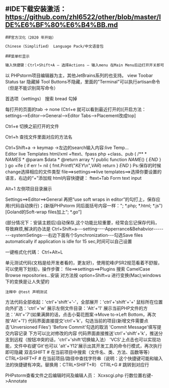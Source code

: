 #IDE下载安装激活：https://github.com/zhl6522/other/blob/master/IDE%E6%BF%80%E6%B4%BB.md
-------------------------------------------------------------------------------------
##`官方汉化（2020 年开始）`
```bash
Chinese（Simplified） Language Pack/中文语音包
```
##`菜单栏显示`
```bash
输入快捷键：Ctrl+Shift+A — 选择Actions — 输入menu 在Main Menu后边打开开关即可。
```
以 PHPstorm项目编辑器为主，其他JetBrains系列的也支持。
view
	Toobar
	Status tar
	隐藏掉
	Tool Buttons不隐藏，里面的"Terminal"可以执行artisan命令（但是不能识别简写命令）

首选项（settings）
	搜索 bread 勾掉
							
	
每打开的页面的tab -> none (Ctrl+e 就可以看到最近打开的)[开启方法：settings-->Editor-->General-->Editor Tabs-->Placement改成top]

Ctrl+e 切换之前打开的文件

Ctrl+h 查找文件里面对应的方法名

Ctrl+Shift+a -> keymap ->左边的search输入内容:live Temp...  
					Editor
						live Templates
							html/xml
								+ftext、fpass
							php
								+class、pub
								(
								/**
								 * $NAMES$
								 * @param    $data
								 * @return   array
								 */
								public function $NAME$() {
								    $END$
								}
								)
							go
								+ife
								(
								if err != nil {
								 fmt.Printf("$KEY$\n",$VAR$)
								 return
								}
								$END$
								)
						Ps:保存的时候change选择相应的文件类型
file==>settings==>live templates==>选择你要设置的语言，右边的“+”添加规
html内容快捷键：
	ftext+Tab
		Form text input

Alt+1 左侧项目目录展示

Settings==>Editor==>General
	再把“use soft wraps in editor”的勾打上，保存应用(代码自动换行)；(新版PHPstorm 同后面括号内容一样："; *.php; *.html; *.js")[Goland的Soft-wrap files加上“; *.go”]
	
(部分情况下：安装主题后)自动保存,这个功能比较重要，经常会忘记保存代码，导致麻烦,解决的办法是
Ctrl+Shift+a---setting----Apperrance&Behabvior--------systemSetings---右边下面有个Synchronization---勾选Save files automatically if application is idle for 15 sec,时间可以自己设置

一键格式化代碼： Ctrl+Alt+L
	
单元测试代码(文档是给开发者看的，更友好)，使用驼峰(PSR2规范看着不舒服，可以使用下划线)，操作步骤：
	file==>settings==>Plugins 搜索 CamelCase Browse repositories...安装 
	对方法按 option+Shift+u 进行变换(Mac);windows下的变换是让人失望的
	
	注释中 @test 声明测试
	
方法代码全部收起：'ctrl'+'shift'+'-'，全部展开：'ctrl'+'shift'+'+'
鼠标所在位置向外扩选：'ctrl'+'w'
展示左侧文件目录：'Alt'+'1'
展示当前PHP文件的方法：'Alt'+'7'(如果满屏的话，点击小菊花图案->Move to->Left Bottom，再次按'Alt'+'1')
代码界面直接提交'ctrl'+'k'，勾选当前的项目(新增文件需要点击'Unversioned Files') 'Before Commit'勾选的取消 'Commit Message'填写提交内容记录 下方可以比对修改的内容
代码界面直接推送'ctrl'+'shift'+'k'，推送分支到远程（按钮冲突的话，'ctrl'+'shift'切换输入法）
'VCS'上点击也可以实现功能，文件中右键'Git'也可以
'alt'+'f12'展示出其开发工具的命令行模式，再次执行即可隐藏
双击SHIFT        # 在当前项目中搜索（文件名、类、方法、函数等等）
CTRL+SHIFT+F    # 在当前项目/路径中查找字符串（说明：这个快捷键可能和输入法的快捷键有冲突。替换用：CTRL+SHIFT+R）
CTRL+G          # 跳转到对应行

PHPstorm查看文件之后编辑时间及编辑人员：
	Xcxscgi.php 行数位置右键->Annotate
